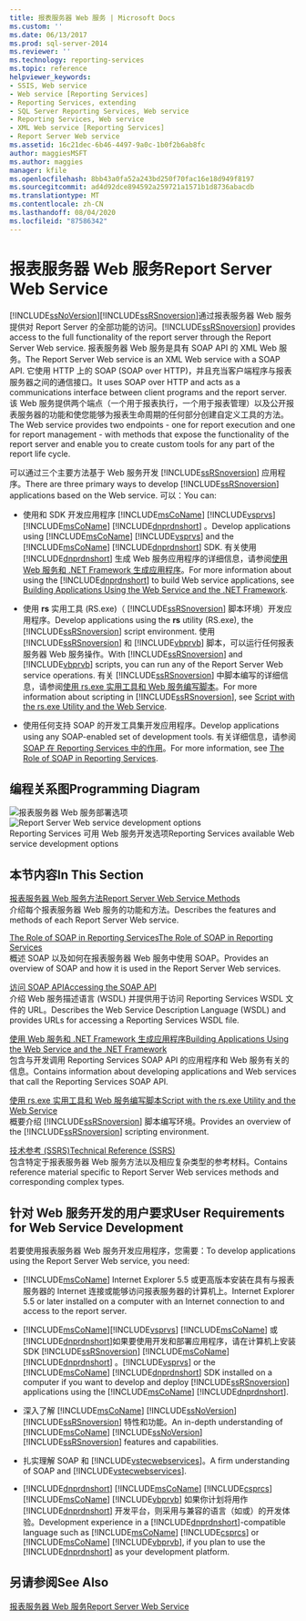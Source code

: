 ```yaml
---
title: 报表服务器 Web 服务 | Microsoft Docs
ms.custom: ''
ms.date: 06/13/2017
ms.prod: sql-server-2014
ms.reviewer: ''
ms.technology: reporting-services
ms.topic: reference
helpviewer_keywords:
- SSIS, Web service
- Web service [Reporting Services]
- Reporting Services, extending
- SQL Server Reporting Services, Web service
- Reporting Services, Web service
- XML Web service [Reporting Services]
- Report Server Web service
ms.assetid: 16c21dec-6b46-4497-9a0c-1b0f2b6ab8fc
author: maggiesMSFT
ms.author: maggies
manager: kfile
ms.openlocfilehash: 8bb43a0fa52a243bd250f70fac16e18d949f8197
ms.sourcegitcommit: ad4d92dce894592a259721a1571b1d8736abacdb
ms.translationtype: MT
ms.contentlocale: zh-CN
ms.lasthandoff: 08/04/2020
ms.locfileid: "87586342"
---
```

# <a name="report-server-web-service"></a><span data-ttu-id="9d6b1-102">报表服务器 Web 服务</span><span class="sxs-lookup"><span data-stu-id="9d6b1-102">Report Server Web Service</span></span>
  [!INCLUDE[ssNoVersion](../../includes/ssnoversion-md.md)]<span data-ttu-id="9d6b1-103">[!INCLUDE[ssRSnoversion](../../includes/ssrsnoversion-md.md)]通过报表服务器 Web 服务提供对 Report Server 的全部功能的访问。</span><span class="sxs-lookup"><span data-stu-id="9d6b1-103">[!INCLUDE[ssRSnoversion](../../includes/ssrsnoversion-md.md)] provides access to the full functionality of the report server through the Report Server Web service.</span></span> <span data-ttu-id="9d6b1-104">报表服务器 Web 服务是具有 SOAP API 的 XML Web 服务。</span><span class="sxs-lookup"><span data-stu-id="9d6b1-104">The Report Server Web service is an XML Web service with a SOAP API.</span></span> <span data-ttu-id="9d6b1-105">它使用 HTTP 上的 SOAP (SOAP over HTTP)，并且充当客户端程序与报表服务器之间的通信接口。</span><span class="sxs-lookup"><span data-stu-id="9d6b1-105">It uses SOAP over HTTP and acts as a communications interface between client programs and the report server.</span></span> <span data-ttu-id="9d6b1-106">该 Web 服务提供两个端点（一个用于报表执行，一个用于报表管理）以及公开报表服务器的功能和使您能够为报表生命周期的任何部分创建自定义工具的方法。</span><span class="sxs-lookup"><span data-stu-id="9d6b1-106">The Web service provides two endpoints - one for report execution and one for report management - with methods that expose the functionality of the report server and enable you to create custom tools for any part of the report life cycle.</span></span>  
  
 <span data-ttu-id="9d6b1-107">可以通过三个主要方法基于 Web 服务开发 [!INCLUDE[ssRSnoversion](../../includes/ssrsnoversion-md.md)] 应用程序。</span><span class="sxs-lookup"><span data-stu-id="9d6b1-107">There are three primary ways to develop [!INCLUDE[ssRSnoversion](../../includes/ssrsnoversion-md.md)] applications based on the Web service.</span></span> <span data-ttu-id="9d6b1-108">可以：</span><span class="sxs-lookup"><span data-stu-id="9d6b1-108">You can:</span></span>  
  
-   <span data-ttu-id="9d6b1-109">使用和 SDK 开发应用程序 [!INCLUDE[msCoName](../../includes/msconame-md.md)] [!INCLUDE[vsprvs](../../includes/vsprvs-md.md)] [!INCLUDE[msCoName](../../includes/msconame-md.md)] [!INCLUDE[dnprdnshort](../../includes/dnprdnshort-md.md)] 。</span><span class="sxs-lookup"><span data-stu-id="9d6b1-109">Develop applications using [!INCLUDE[msCoName](../../includes/msconame-md.md)] [!INCLUDE[vsprvs](../../includes/vsprvs-md.md)] and the [!INCLUDE[msCoName](../../includes/msconame-md.md)] [!INCLUDE[dnprdnshort](../../includes/dnprdnshort-md.md)] SDK.</span></span> <span data-ttu-id="9d6b1-110">有关使用 [!INCLUDE[dnprdnshort](../../includes/dnprdnshort-md.md)] 生成 Web 服务应用程序的详细信息，请参阅[使用 Web 服务和 .NET Framework 生成应用程序](../report-server-web-service/net-framework/building-applications-using-the-web-service-and-the-net-framework.md)。</span><span class="sxs-lookup"><span data-stu-id="9d6b1-110">For more information about using the [!INCLUDE[dnprdnshort](../../includes/dnprdnshort-md.md)] to build Web service applications, see [Building Applications Using the Web Service and the .NET Framework](../report-server-web-service/net-framework/building-applications-using-the-web-service-and-the-net-framework.md).</span></span>  
  
-   <span data-ttu-id="9d6b1-111">使用 **rs** 实用工具 (RS.exe)（ [!INCLUDE[ssRSnoversion](../../includes/ssrsnoversion-md.md)] 脚本环境）开发应用程序。</span><span class="sxs-lookup"><span data-stu-id="9d6b1-111">Develop applications using the **rs** utility (RS.exe), the [!INCLUDE[ssRSnoversion](../../includes/ssrsnoversion-md.md)] script environment.</span></span> <span data-ttu-id="9d6b1-112">使用 [!INCLUDE[ssRSnoversion](../../includes/ssrsnoversion-md.md)] 和 [!INCLUDE[vbprvb](../../includes/vbprvb-md.md)] 脚本，可以运行任何报表服务器 Web 服务操作。</span><span class="sxs-lookup"><span data-stu-id="9d6b1-112">With [!INCLUDE[ssRSnoversion](../../includes/ssrsnoversion-md.md)] and [!INCLUDE[vbprvb](../../includes/vbprvb-md.md)] scripts, you can run any of the Report Server Web service operations.</span></span> <span data-ttu-id="9d6b1-113">有关 [!INCLUDE[ssRSnoversion](../../includes/ssrsnoversion-md.md)] 中脚本编写的详细信息，请参阅[使用 rs.exe 实用工具和 Web 服务编写脚本](../tools/script-with-the-rs-exe-utility-and-the-web-service.md)。</span><span class="sxs-lookup"><span data-stu-id="9d6b1-113">For more information about scripting in [!INCLUDE[ssRSnoversion](../../includes/ssrsnoversion-md.md)], see [Script with the rs.exe Utility and the Web Service](../tools/script-with-the-rs-exe-utility-and-the-web-service.md).</span></span>  
  
-   <span data-ttu-id="9d6b1-114">使用任何支持 SOAP 的开发工具集开发应用程序。</span><span class="sxs-lookup"><span data-stu-id="9d6b1-114">Develop applications using any SOAP-enabled set of development tools.</span></span> <span data-ttu-id="9d6b1-115">有关详细信息，请参阅 [SOAP 在 Reporting Services 中的作用](../report-server-web-service/the-role-of-soap-in-reporting-services.md)。</span><span class="sxs-lookup"><span data-stu-id="9d6b1-115">For more information, see [The Role of SOAP in Reporting Services](../report-server-web-service/the-role-of-soap-in-reporting-services.md).</span></span>  
  
## <a name="programming-diagram"></a><span data-ttu-id="9d6b1-116">编程关系图</span><span class="sxs-lookup"><span data-stu-id="9d6b1-116">Programming Diagram</span></span>  
 <span data-ttu-id="9d6b1-117">![报表服务器 Web 服务部署选项](../../../2014/reporting-services/media/reportserviceswebserviceprog-01.gif "报表服务器 Web 服务部署选项")</span><span class="sxs-lookup"><span data-stu-id="9d6b1-117">![Report Server Web service development options](../../../2014/reporting-services/media/reportserviceswebserviceprog-01.gif "Report Server Web service development options")</span></span>  
<span data-ttu-id="9d6b1-118">Reporting Services 可用 Web 服务开发选项</span><span class="sxs-lookup"><span data-stu-id="9d6b1-118">Reporting Services available Web service development options</span></span>  
  
## <a name="in-this-section"></a><span data-ttu-id="9d6b1-119">本节内容</span><span class="sxs-lookup"><span data-stu-id="9d6b1-119">In This Section</span></span>  
 [<span data-ttu-id="9d6b1-120">报表服务器 Web 服务方法</span><span class="sxs-lookup"><span data-stu-id="9d6b1-120">Report Server Web Service Methods</span></span>](../report-server-web-service/methods/report-server-web-service-methods.md)  
 <span data-ttu-id="9d6b1-121">介绍每个报表服务器 Web 服务的功能和方法。</span><span class="sxs-lookup"><span data-stu-id="9d6b1-121">Describes the features and methods of each Report Server Web service.</span></span>  
  
 [<span data-ttu-id="9d6b1-122">The Role of SOAP in Reporting Services</span><span class="sxs-lookup"><span data-stu-id="9d6b1-122">The Role of SOAP in Reporting Services</span></span>](../report-server-web-service/the-role-of-soap-in-reporting-services.md)  
 <span data-ttu-id="9d6b1-123">概述 SOAP 以及如何在报表服务器 Web 服务中使用 SOAP。</span><span class="sxs-lookup"><span data-stu-id="9d6b1-123">Provides an overview of SOAP and how it is used in the Report Server Web services.</span></span>  
  
 [<span data-ttu-id="9d6b1-124">访问 SOAP API</span><span class="sxs-lookup"><span data-stu-id="9d6b1-124">Accessing the SOAP API</span></span>](../report-server-web-service/accessing-the-soap-api.md)  
 <span data-ttu-id="9d6b1-125">介绍 Web 服务描述语言 (WSDL) 并提供用于访问 Reporting Services WSDL 文件的 URL。</span><span class="sxs-lookup"><span data-stu-id="9d6b1-125">Describes the Web Service Description Language (WSDL) and provides URLs for accessing a Reporting Services WSDL file.</span></span>  
  
 [<span data-ttu-id="9d6b1-126">使用 Web 服务和 .NET Framework 生成应用程序</span><span class="sxs-lookup"><span data-stu-id="9d6b1-126">Building Applications Using the Web Service and the .NET Framework</span></span>](../report-server-web-service/net-framework/building-applications-using-the-web-service-and-the-net-framework.md)  
 <span data-ttu-id="9d6b1-127">包含与开发调用 Reporting Services SOAP API 的应用程序和 Web 服务有关的信息。</span><span class="sxs-lookup"><span data-stu-id="9d6b1-127">Contains information about developing applications and Web services that call the Reporting Services SOAP API.</span></span>  
  
 [<span data-ttu-id="9d6b1-128">使用 rs.exe 实用工具和 Web 服务编写脚本</span><span class="sxs-lookup"><span data-stu-id="9d6b1-128">Script with the rs.exe Utility and the Web Service</span></span>](../tools/script-with-the-rs-exe-utility-and-the-web-service.md)  
 <span data-ttu-id="9d6b1-129">概要介绍 [!INCLUDE[ssRSnoversion](../../includes/ssrsnoversion-md.md)] 脚本编写环境。</span><span class="sxs-lookup"><span data-stu-id="9d6b1-129">Provides an overview of the [!INCLUDE[ssRSnoversion](../../includes/ssrsnoversion-md.md)] scripting environment.</span></span>  
  
 [<span data-ttu-id="9d6b1-130">技术参考 (SSRS)</span><span class="sxs-lookup"><span data-stu-id="9d6b1-130">Technical Reference &#40;SSRS&#41;</span></span>](../../../2014/reporting-services/technical-reference-ssrs.md)  
 <span data-ttu-id="9d6b1-131">包含特定于报表服务器 Web 服务方法以及相应复杂类型的参考材料。</span><span class="sxs-lookup"><span data-stu-id="9d6b1-131">Contains reference material specific to Report Server Web services methods and corresponding complex types.</span></span>  
  
## <a name="user-requirements-for-web-service-development"></a><span data-ttu-id="9d6b1-132">针对 Web 服务开发的用户要求</span><span class="sxs-lookup"><span data-stu-id="9d6b1-132">User Requirements for Web Service Development</span></span>  
 <span data-ttu-id="9d6b1-133">若要使用报表服务器 Web 服务开发应用程序，您需要：</span><span class="sxs-lookup"><span data-stu-id="9d6b1-133">To develop applications using the Report Server Web service, you need:</span></span>  
  
-   [!INCLUDE[msCoName](../../includes/msconame-md.md)] <span data-ttu-id="9d6b1-134">Internet Explorer 5.5 或更高版本安装在具有与报表服务器的 Internet 连接或能够访问报表服务器的计算机上。</span><span class="sxs-lookup"><span data-stu-id="9d6b1-134">Internet Explorer 5.5 or later installed on a computer with an Internet connection to and access to the report server.</span></span>  
  
-   [!INCLUDE[msCoName](../../includes/msconame-md.md)]<span data-ttu-id="9d6b1-135">[!INCLUDE[vsprvs](../../includes/vsprvs-md.md)] [!INCLUDE[msCoName](../../includes/msconame-md.md)] 或 [!INCLUDE[dnprdnshort](../../includes/dnprdnshort-md.md)]如果要使用开发和部署应用程序，请在计算机上安装 SDK [!INCLUDE[ssRSnoversion](../../includes/ssrsnoversion-md.md)] [!INCLUDE[msCoName](../../includes/msconame-md.md)] [!INCLUDE[dnprdnshort](../../includes/dnprdnshort-md.md)] 。</span><span class="sxs-lookup"><span data-stu-id="9d6b1-135">[!INCLUDE[vsprvs](../../includes/vsprvs-md.md)] or the [!INCLUDE[msCoName](../../includes/msconame-md.md)] [!INCLUDE[dnprdnshort](../../includes/dnprdnshort-md.md)] SDK installed on a computer if you want to develop and deploy [!INCLUDE[ssRSnoversion](../../includes/ssrsnoversion-md.md)] applications using the [!INCLUDE[msCoName](../../includes/msconame-md.md)] [!INCLUDE[dnprdnshort](../../includes/dnprdnshort-md.md)].</span></span>  
  
-   <span data-ttu-id="9d6b1-136">深入了解 [!INCLUDE[msCoName](../../includes/msconame-md.md)] [!INCLUDE[ssNoVersion](../../includes/ssnoversion-md.md)] [!INCLUDE[ssRSnoversion](../../includes/ssrsnoversion-md.md)] 特性和功能。</span><span class="sxs-lookup"><span data-stu-id="9d6b1-136">An in-depth understanding of [!INCLUDE[msCoName](../../includes/msconame-md.md)] [!INCLUDE[ssNoVersion](../../includes/ssnoversion-md.md)] [!INCLUDE[ssRSnoversion](../../includes/ssrsnoversion-md.md)] features and capabilities.</span></span>  
  
-   <span data-ttu-id="9d6b1-137">扎实理解 SOAP 和 [!INCLUDE[vstecwebservices](../../includes/vstecwebservices-md.md)]。</span><span class="sxs-lookup"><span data-stu-id="9d6b1-137">A firm understanding of SOAP and [!INCLUDE[vstecwebservices](../../includes/vstecwebservices-md.md)].</span></span>  
  
-   <span data-ttu-id="9d6b1-138">[!INCLUDE[dnprdnshort](../../includes/dnprdnshort-md.md)] [!INCLUDE[msCoName](../../includes/msconame-md.md)] [!INCLUDE[csprcs](../../includes/csprcs-md.md)] [!INCLUDE[msCoName](../../includes/msconame-md.md)] [!INCLUDE[vbprvb](../../includes/vbprvb-md.md)] 如果你计划将用作 [!INCLUDE[dnprdnshort](../../includes/dnprdnshort-md.md)] 开发平台，则采用与兼容的语言（如或）的开发体验。</span><span class="sxs-lookup"><span data-stu-id="9d6b1-138">Development experience in a [!INCLUDE[dnprdnshort](../../includes/dnprdnshort-md.md)]-compatible language such as [!INCLUDE[msCoName](../../includes/msconame-md.md)] [!INCLUDE[csprcs](../../includes/csprcs-md.md)] or [!INCLUDE[msCoName](../../includes/msconame-md.md)] [!INCLUDE[vbprvb](../../includes/vbprvb-md.md)], if you plan to use the [!INCLUDE[dnprdnshort](../../includes/dnprdnshort-md.md)] as your development platform.</span></span>  
  
## <a name="see-also"></a><span data-ttu-id="9d6b1-139">另请参阅</span><span class="sxs-lookup"><span data-stu-id="9d6b1-139">See Also</span></span>  
 [<span data-ttu-id="9d6b1-140">报表服务器 Web 服务</span><span class="sxs-lookup"><span data-stu-id="9d6b1-140">Report Server Web Service</span></span>](../report-server-web-service/report-server-web-service.md)  
  
  
